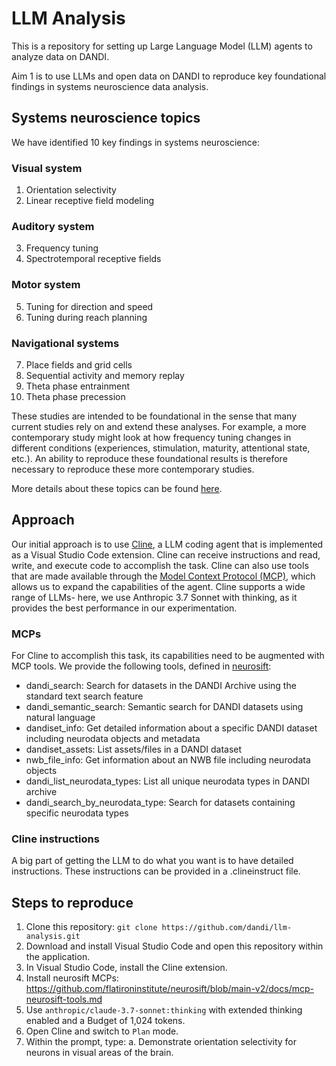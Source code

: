 # LLM Analysis

This is a repository for setting up Large Language Model (LLM) agents to analyze data on DANDI.

Aim 1 is to use LLMs and open data on DANDI to reproduce key foundational findings in systems neuroscience data analysis.

## Systems neuroscience topics

We have identified 10 key findings in systems neuroscience:

### Visual system

1. Orientation selectivity
2. Linear receptive field modeling

### Auditory system

3. Frequency tuning
4. Spectrotemporal receptive fields

### Motor system

5. Tuning for direction and speed
6. Tuning during reach planning

### Navigational systems

7. Place fields and grid cells
8. Sequential activity and memory replay
9. Theta phase entrainment
10. Theta phase precession

These studies are intended to be foundational in the sense that many current studies rely on and extend these analyses. For example, a more contemporary study might look at how frequency tuning changes in different conditions (experiences, stimulation, maturity, attentional state, etc.). An ability to reproduce these foundational results is therefore necessary to reproduce these more contemporary studies. 

More details about these topics can be found [here](https://docs.google.com/document/d/1_hDuqh_iK4Ali4Kh4Ow5O-ODej91-6F72IbWzZWoSVA).

## Approach

Our initial approach is to use [Cline](https://cline.bot/), a LLM coding agent that is implemented as a Visual Studio Code extension. Cline can receive instructions and read, write, and execute code to accomplish the task. Cline can also use tools that are made available through the [Model Context Protocol (MCP)](https://www.anthropic.com/news/model-context-protocol), which allows us to expand the capabilities of the agent. Cline supports a wide range of LLMs- here, we use Anthropic 3.7 Sonnet with thinking, as it provides the best performance in our experimentation.

### MCPs

For Cline to accomplish this task, its capabilities need to be augmented with MCP tools. We provide the following tools, defined in [neurosift](https://github.com/flatironinstitute/neurosift):

* dandi_search: Search for datasets in the DANDI Archive using the standard text search feature
* dandi_semantic_search: Semantic search for DANDI datasets using natural language
* dandiset_info: Get detailed information about a specific DANDI dataset including neurodata objects and metadata
* dandiset_assets: List assets/files in a DANDI dataset
* nwb_file_info: Get information about an NWB file including neurodata objects
* dandi_list_neurodata_types: List all unique neurodata types in DANDI archive
* dandi_search_by_neurodata_type: Search for datasets containing specific neurodata types


### Cline instructions

A big part of getting the LLM to do what you want is to have detailed instructions. These instructions can be provided in a .clineinstruct file.

## Steps to reproduce

1. Clone this repository: `git clone https://github.com/dandi/llm-analysis.git`
2. Download and install Visual Studio Code and open this repository within the application.
3. In Visual Studio Code, install the Cline extension.
4. Install neurosift MCPs: https://github.com/flatironinstitute/neurosift/blob/main-v2/docs/mcp-neurosift-tools.md
5. Use `anthropic/claude-3.7-sonnet:thinking` with extended thinking enabled and a Budget of 1,024 tokens.
6. Open Cline and switch to `Plan` mode.
7. Within the prompt, type:
    a. Demonstrate orientation selectivity for neurons in visual areas of the brain.



